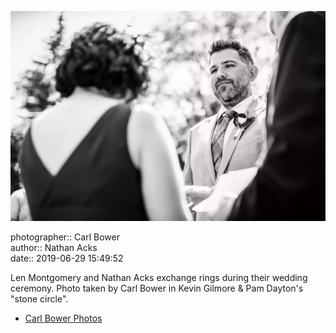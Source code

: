 ![Len Montgomery and Nathan Acks exchange rings](assets/2019-06-29-set-1-the-ceremony-34.webp)

photographer:: Carl Bower  
author:: Nathan Acks  
date:: 2019-06-29 15:49:52

Len Montgomery and Nathan Acks exchange rings during their wedding ceremony. Photo taken by Carl Bower in Kevin Gilmore & Pam Dayton's "stone circle".

* [Carl Bower Photos](https://carlbowerphotos.com)
